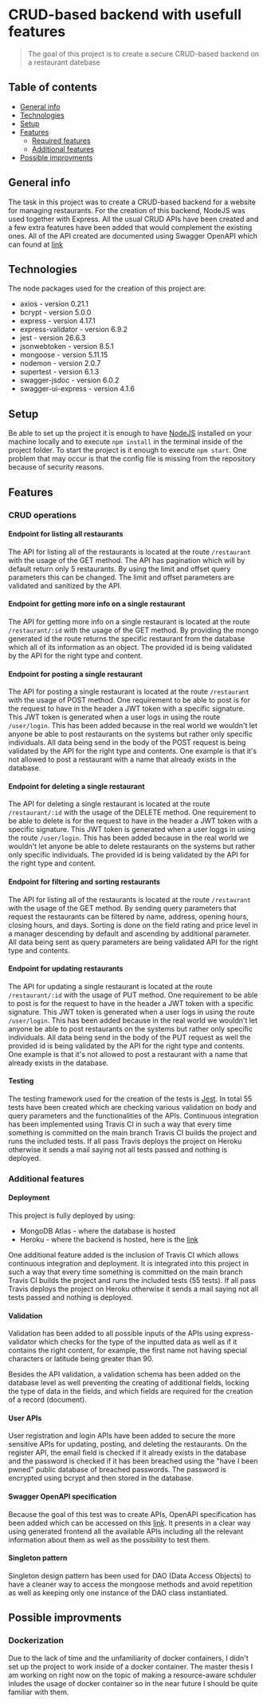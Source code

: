 # CRUD-based backend with usefull features

> The goal of this project is to create a secure CRUD-based backend on a restaurant datebase

## Table of contents

- [General info](#general-info)
- [Technologies](#technologies)
- [Setup](#setup)
- [Features](#features)
  - [Required features](#required-features)
  - [Additional features](#additional-features)
- [Possible improvments](#possible-improvments)

## General info

The task in this project was to create a CRUD-based backend for a website for managing restaurants. For the creation of this backend, NodeJS was used together with Express. All the usual CRUD APIs have been created and a few extra features have been added that would complement the existing ones. All of the API created are documented using Swagger OpenAPI which can found at [link](https://nent-a.herokuapp.com/api-docs/)

## Technologies

The node packages used for the creation of this project are:

- axios - version 0.21.1
- bcrypt - version 5.0.0
- express - version 4.17.1
- express-validator - version 6.9.2
- jest - version 26.6.3
- jsonwebtoken - version 8.5.1
- mongoose - version 5.11.15
- nodemon - version 2.0.7
- supertest - version 6.1.3
- swagger-jsdoc - version 6.0.2
- swagger-ui-express - version 4.1.6

## Setup

Be able to set up the project it is enough to have [NodeJS](https://nodejs.org/en/) installed on your machine locally and to execute `npm install` in the terminal inside of the project folder. To start the project is it enough to execute `npm start`. One problem that may occur is that the config file is missing from the repository because of security reasons.

## Features

### CRUD operations

#### Endpoint for listing all restaurants

The API for listing all of the restaurants is located at the route `/restaurant` with the usage of the GET method. The API has pagination which will by default return only 5 restaurants. By using the limit and offset query parameters this can be changed. The limit and offset parameters are validated and sanitized by the API.

#### Endpoint for getting more info on a single restaurant

The API for getting more info on a single restaurant is located at the route `/restaurant/:id` with the usage of the GET method. By providing the mongo generated id the route returns the specific restaurant from the database which all of its information as an object. The provided id is being validated by the API for the right type and content.

#### Endpoint for posting a single restaurant

The API for posting a single restaurant is located at the route `/restaurant` with the usage of POST method. One requirement to be able to post is for the request to have in the header a JWT token with a specific signature. This JWT token is generated when a user logs in using the route `/user/login`. This has been added because in the real world we wouldn't let anyone be able to post restaurants on the systems but rather only specific individuals. All data being send in the body of the POST request is being validated by the API for the right type and contents. One example is that it's not allowed to post a restaurant with a name that already exists in the database.

#### Endpoint for deleting a single restaurant

The API for deleting a single restaurant is located at the route `/restaurant/:id` with the usage of the DELETE method. One requirement to be able to delete is for the request to have in the header a JWT token with a specific signature. This JWT token is generated when a user loggs in using the route `/user/login`. This has been added because in the real world we wouldn't let anyone be able to delete restaurants on the systems but rather only specific individuals. The provided id is being validated by the API for the right type and content.

#### Endpoint for filtering and sorting restaurants

The API for listing all of the restaurants is located at the route `/restaurant` with the usage of the GET method. By sending query parameters that request the restaurants can be filtered by name, address, opening hours, closing hours, and days. Sorting is done on the field rating and price level in a manager descending by default and ascending by additional parameter. All data being sent as query parameters are being validated API for the right type and contents.

#### Endpoint for updating restaurants

The API for updating a single restaurant is located at the route `/restaurant/:id` with the usage of PUT method. One requirement to be able to post is for the request to have in the header a JWT token with a specific signature. This JWT token is generated when a user logs in using the route `/user/login`. This has been added because in the real world we wouldn't let anyone be able to post restaurants on the systems but rather only specific individuals. All data being send in the body of the PUT request as well the provided id is being validated by the API for the right type and contents. One example is that it's not allowed to post a restaurant with a name that already exists in the database.

#### Testing

The testing framework used for the creation of the tests is [Jest](https://nodejs.org/en/). In total 55 tests have been created which are checking various validation on body and query parameters and the functionalities of the APIs. Continuous integration has been implemented using Travis CI in such a way that every time something is committed on the main branch Travis CI builds the project and runs the included tests. If all pass Travis deploys the project on Heroku otherwise it sends a mail saying not all tests passed and nothing is deployed.

### Additional features

#### Deployment

This project is fully deployed by using:

- MongoDB Atlas - where the database is hosted
- Heroku - where the backend is hosted, here is the [link](https://nent-a.herokuapp.com/api-docs/)

One additional feature added is the inclusion of Travis CI which allows continuous integration and deployment. It is integrated into this project in such a way that every time something is committed on the main branch Travis CI builds the project and runs the included tests (55 tests). If all pass Travis deploys the project on Heroku otherwise it sends a mail saying not all tests passed and nothing is deployed.

#### Validation

Validation has been added to all possible inputs of the APIs using express-validator which checks for the type of the inputted data as well as if it contains the right content, for example, the first name not having special characters or latitude being greater than 90.

Besides the API validation, a validation schema has been added on the database level as well preventing the creating of additional fields, locking the type of data in the fields, and which fields are required for the creation of a record (document).

#### User APIs

User registration and login APIs have been added to secure the more sensitive APIs for updating, posting, and deleting the restaurants. On the register API, the email field is checked if it already exists in the database and the password is checked if it has been breached using the "have I been pwned" public database of breached passwords. The password is encrypted using bcrypt and then stored in the database.

#### Swagger OpenAPI specification

Because the goal of this test was to create APIs, OpenAPI specification has been added which can be accessed on this [link](https://nent-a.herokuapp.com/api-docs/). It presents in a clear way using generated frontend all the available APIs including all the relevant information about them as well as the possibility to test them.

#### Singleton pattern

Singleton design pattern has been used for DAO (Data Access Objects) to have a cleaner way to access the mongoose methods and avoid repetition as well as keeping only one instance of the DAO class instantiated.

## Possible improvments

### Dockerization

Due to the lack of time and the unfamiliarity of docker containers, I didn't set up the project to work inside of a docker container. The master thesis I am working on right now on the topic of making a resource-aware schduler inludes the usage of docker container so in the near future I should be quite familiar with them.
